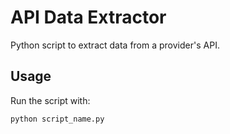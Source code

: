 # API Data Extractor
Python script to extract data from a provider's API.

## Usage
Run the script with:
```bash
python script_name.py
